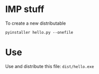 # IMP stuff
To create a new distributable
```
pyinstaller hello.py --onefile
```

# Use
Use and distribute this file: `dist/hello.exe`